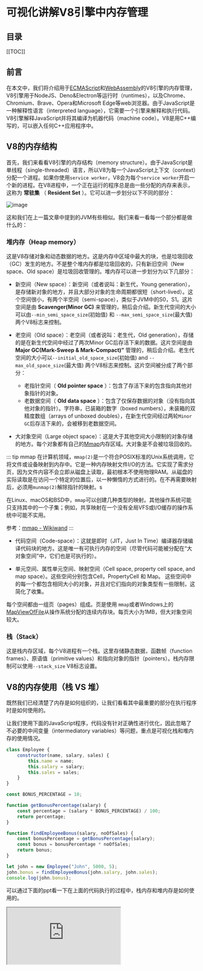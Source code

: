 # 可视化讲解V8引擎中内存管理

## 目录

[[TOC]]

## 前言

在本文中，我们将介绍用于[ECMAScript](https://tc39.es/ecma262/)和[WebAssembly](https://webassembly.github.io/spec/core/)的V8引擎的内存管理，V8引擎用于NodeJS、Deno&Electron等运行时（runtimes），以及Chrome、Chromium、Brave、Opera和Microsoft Edge等web浏览器。由于JavaScript是一种解释性语言（interpreted language），它需要一个引擎来解释和执行代码。V8引擎解释JavaScript并将其编译为机器代码（machine code）。V8是用C++编写的，可以嵌入任何C++应用程序中。

## V8的内存结构

首先，我们来看看V8引擎的内存结构（memory structure）。由于JavaScript是单线程（single-threaded）语言，所以V8为每一个JavaScript上下文（context）分配一个进程。如果你使用`service worker`，V8会为每个`service worker`开启一个新的进程。在V8进程中，一个正在运行的程序总是由一些分配的内存来表示，这称为 **常驻集** （ **Resident Set** ）。它可以进一步划分以下不同的部分：

![image](https://cdn.staticaly.com/gh/jonsam-ng/image-hosting@master/2022/image.3whteqj003a0.webp)

这和我们在上一篇文章中提到的JVM有些相似。我们来看一看每一个部分都是做什么的：

### 堆内存（Heap memory）

这是V8存储对象和动态数据的地方。这是内存中区域中最大的块，也是垃圾回收（GC）发生的地方。不是整个堆内存都是垃圾回收的，只有新旧空间（New space、Old space）是垃圾回收管理的。堆内存可以进一步划分为以下几部分：

- 新空间（New space）：新空间（或者说叫：新生代，Young generation），是存储新对象的地方，并且大部分对象的生命周期都很短（short-lived）。这个空间很小，有两个半空间（semi-space），类似于JVM中的S0，S1。这片空间是由 **Scavenger(Minor GC)** 来管理的，稍后会介绍。新生代空间的大小可以由`--min_semi_space_size`(初始值) 和 `--max_semi_space_size`(最大值) 两个V8标志来控制。

- 老空间（Old space）：老空间（或者说叫：老生代，Old generation），存储的是在新生代空间中经过了两次Minor GC后存活下来的数据。这片空间是由 **Major GC(Mark-Sweep & Mark-Compact)”** 管理的，稍后会介绍。老生代空间的大小可以`--initial_old_space_size`(初始值) and `--max_old_space_size`(最大值) 两个V8标志来控制。这片空间被分成了两个部分：

  - 老指针空间（ **Old pointer space** ）：包含了存活下来的包含指向其他对象指针的对象。
  - 老数据空间（ **Old data space** ）：包含了仅保存数据的对象（没有指向其他对象的指针）。字符串，已装箱的数字（boxed numbers），未装箱的双精度数组（arrays of unboxed doubles），在新生代空间经过两轮`Minor GC`后存活下来的，会被移到老数据空间。

- 大对象空间（Large object space）：这是大于其他空间大小限制的对象存储的地方。每个对象都有自己的[Mmap](https://www.wikiwand.com/en/Mmap)内存区域。大对象是不会被垃圾回收的。

::: tip mmap
在计算机领域，`mmap(2)`是一个符合POSIX标准的Unix系统调用，它将文件或设备映射到内存中。它是一种内存映射文件I/O的方法。它实现了需求分页，因为文件内容不会立即从磁盘上读取，最初根本不使用物理RAM。从磁盘的实际读取是在访问一个特定的位置后，以一种懒惰的方式进行的。在不再需要映射后，必须用`munmap(2)`解除指针的映射。s

在Linux、macOS和BSD中，`mmap`可以创建几种类型的映射。其他操作系统可能只支持其中的一个子集；例如，共享映射在一个没有全局VFS或I/O缓存的操作系统中可能不实用。

参考：[mmap - Wikiwand](https://www.wikiwand.com/en/Mmap)
:::

- 代码空间（Code-space）：这就是即时（JIT，Just In Time）编译器存储编译代码块的地方。这是唯一有可执行内存的空间（尽管代码可能被分配在“大对象空间”中，它们也是可执行的）。

- 单元空间、属性单元空间、映射空间（Cell space, property cell space, and map space）。这些空间分别包含Cell，PropertyCell 和 Map。 这些空间中的每一个都包含相同大小的对象，并且对它们指向的对象类型有一些限制，这简化了收集。

每个空间都由一组页（pages）组成。页是使用 `mmap`或者Windows上的[MapViewOfFile](https://learn.microsoft.com/en-us/windows/win32/api/memoryapi/nf-memoryapi-MapViewOfFile)从操作系统分配的连续内存块。每页大小为1MB，但大对象空间较大。

### 栈（Stack）

这是栈内存区域，每个V8进程有一个栈。这里存储静态数据，函数帧（function frames）、原语值（primitive values）和指向对象的指针（pointers）。栈内存限制可以使用`--stack_size` V8标志设置。

## V8的内存使用（栈 VS 堆）

既然我们已经清楚了内存是如何组织的，让我们看看其中最重要的部分在执行程序时是如何使用的。

让我们使用下面的JavaScript程序，代码没有针对正确性进行优化，因此忽略了不必要的中间变量（intermediatory variables）等问题，重点是可视化栈和堆内存的使用情况。

```js
class Employee {
    constructor(name, salary, sales) {
        this.name = name;
        this.salary = salary;
        this.sales = sales;
    }
}

const BONUS_PERCENTAGE = 10;

function getBonusPercentage(salary) {
    const percentage = (salary * BONUS_PERCENTAGE) / 100;
    return percentage;
}

function findEmployeeBonus(salary, noOfSales) {
    const bonusPercentage = getBonusPercentage(salary);
    const bonus = bonusPercentage * noOfSales;
    return bonus;
}

let john = new Employee("John", 5000, 5);
john.bonus = findEmployeeBonus(john.salary, john.sales);
console.log(john.bonus);
```

可以通过下面的ppt看一下在上面的代码执行的过程中，栈内存和堆内存是如何使用的。

<IFrame src="https://speakerdeck.com/player/e89e2e48a797417eb8692897dcada584" />

如你所见：

1. 全局作用域（Global scope）保存在栈上的全局帧（Global frame）中。
2. 每个函数调用都作为帧块（frame-block）添加到堆栈内存中。
3. 所有局部变量（包括参数和返回值）都保存在栈的函数帧块（function frame-block）中。
4. 像int&string这样的所有原始类型（primitive type）都直接存储在栈上。这同样适用于全局作用域。String也是JavaScript的一个原始类型。
5. 所有的对象类型如Employee和Function都是在堆上创建的，并使用堆指针从堆上引用。函数只是JavaScript中的对象。这也适用于全局作用域。
6. 当前函数调用的函数将被推到栈的顶部。
7. 当函数返回时，它的帧块将被移除。
8. 一旦主进程完成，堆上的对象就不再有来自栈的指针，成为孤立的对象（orphan）。
9. 除非显式复制，否则其他对象中的所有对象引用都是使用引用指针（reference pointers）完成的。

如你所见，**栈是由操作系统自动管理的，而不是V8**。因此，我们不必太担心栈。另一方面，**堆并不是由操作系统自动管理的，因为堆是最大的内存空间**，并保存动态数据，它可能会随着时间的推移呈指数（exponentially）增长，导致我们的程序内存耗尽。随着时间的推移，它也变得支离破碎，减慢了应用程序的速度。这就是为什么需要垃圾回收。

区分堆上的指针和数据对于垃圾收集很重要，V8使用“标记指针”（Tagged pointers）方法来实现这一点。在这种方法中，它在每个单词的末尾保留一个位，以指示它是指针还是数据。这种方法需要有限的编译器支持，但实现起来很简单，同时效率也相当高。

### V8内存管理 - 垃圾回收（GC）

现在我们知道了V8如何分配内存，让我们看看它如何自动管理堆内存，这对应用程序的性能非常重要。当一个程序试图在堆上分配比自由可用的更多的内存（取决于V8标志集）时，我们会遇到内存不足的错误（out of memory errors）。错误管理的堆也可能导致内存泄漏（memory leak）。

V8通过垃圾收集来管理堆内存。简单地说，它释放孤立对象（即不再直接或间接从堆栈中引用的对象（通过另一个对象中的引用）使用的内存，以便为创建新对象腾出空间。

> Orinoco是V8 GC项目的代码名，用于使用并行、增量和并发的垃圾回收技术来释放主线程。

V8中的垃圾回收器负责回收未使用的内存，供V8进程重用。

V8垃圾回收器是分代的（generational）（堆中的对象按其年龄分组并在不同阶段清除）。V8有两个阶段和三种不同的垃圾收集算法：

### Minor GC (Scavenger)

这种类型的GC保持新生代空间的紧凑和清洁。对象被分配到相当小的空间（1到8MB之间，取决于行为启发（behavior heuristics））。新生代空间的分配成本很低：有一个分配指针（allocation pointer），每当我们想为新对象保留空间时，它都会递增。当分配指针到达新生代空间的末尾时，将触发次Minor GC。这个过程被称为Scavenger，实现了“[Cheney's algorithm](http://en.wikipedia.org/wiki/Cheney's_algorithm)”。Minor GC频繁发生并使用并行的辅助线程，而且速度非常快。

::: tip Cheney's algorithm

Cheney's algorithm，是一种跟踪计算机软件系统中垃圾收集的停止和复制方法（stop and copy method）。在这个方案中，堆被分为两个相等的部分，在任何时候都只有其中的一个在使用。垃圾收集是通过将活的对象（live objects）从一个半空间（from-space）复制到另一个半空间（to-space），然后成为新的堆来执行的。然后，整个旧堆被一次性地丢弃。这是对以前的停止和复制技术的改进。参见[Cheney's algorithm - Wikiwand](https://www.wikiwand.com/en/Cheney's_algorithm)。
:::

让我们来看一看Minor GC的过程：

新生代空间被分成两个大小相等的半空间：from-space和to-space。大多数分配都是在to-space中进行的（除了某些类型的对象，例如总是在老生代空间中分配的可执行代码（executable Codes））。当to-space填满时，将触发Minor GC。完成过程如下：

<IFrame src="https://speakerdeck.com/player/5fff2548e55c4bb0a9c837c7eb598bee?" />

1. 让我们假设，当我们开始时，"from-space"上已经有对象了（01到06块被标记为已用内存）。
2. 该进程创建了一个新的对象(07)。
3. V8试图从from-space获取所需的内存，但是那里没有空闲空间来容纳我们的对象，因此V8触发了minor GC。
4. Minor GC递归地遍历 "from-space"中的对象图（object graph），从堆栈指针（stack pointers，GC根）开始，找到被使用或活着的对象（已用内存）。这些对象被移到 "to-space "的一个页面上。这些对象所引用的任何对象也被移到 "to-space" 中的这一页，它们的指针也被更新。这样重复进行，直到 "from-space" 中的所有对象都被扫描。到此为止，"to-space "会被自动压缩（compacted），以减少碎片化（fragmentation）。
5. Minor GC现在清空了 "from-space"，因为这里的任何剩余对象都是垃圾。
6. Minor GC交换 "to-space "和 "from-space"，所有的对象现在都在 "from-space" 中，"to-space "是空的。
7. 新的对象在 "from-space" 中被分配内存。
8. 让我们假设一段时间过去了，现在 "from-space"上有更多的对象（07到09块被标记为已用内存）。
9. 应用程序创建了一个新的对象(10)。
10. V8试图从 "from-space" 获取所需的内存，但是那里没有空闲的空间来容纳我们的对象，因此V8触发了第二次Minor GC。
11. 上述过程重复进行，任何在第二次Minor GC中存活的对象都被移到 "Old space"。第一次存活的对象被移到 "to-space"，剩余的垃圾被从 "from-space "清除。
12. Minor GC交换 "to-space"和 "from-space"，所有对象现在都在 "from-space"，"to-space"为空。
13. 新的对象在 "from-space"中被分配内存。

我们看到了Minor GC如何从新生代内存空间那里回收空间并使其保持紧凑的。这个过程虽然会停止其他操作（stop-the-world process），但是这个过程是十分迅速而有效的，大部分时候其时间成本都微不足道。由于此进程不扫描老生代空间中的对象以获取新生代空间中的任何引用，因此它使用从老生代空间到新生代空间的所有指针的寄存器（register）。这将由一个名为[write barriers](https://www.memorymanagement.org/glossary/w.html#term-write-barrier)的进程记录到存储缓冲区（store buffer）。

::: tip 写屏障
写屏障是阻止某些线程或进程对某些内存位置进行写操作的内存块。写屏障用于增量或并发的垃圾收集。它们也被用来维护分代收集器的记忆集合。
:::

### Major GC

这种类型的GC保持了老生代空间的紧凑和干净。当V8根据动态计算的限制确定没有足够的老生代空间时，就会触发此操作，因为它是从Minor GC周期中填充的。

Scavenger算法非常适合于较小的数据量，但对于较大的老生代空间来说是不实际的，因为它有较大的内存开销（memory overhead），因此GC主要是使用`Mark-Sweep-Compact`算法完成的。它使用三色（白灰黑，white-grey-black，tri-color）标记系统。因此，Major GC是一个三步过程，第三步是根据分段启发（fragmentation heuristic）执行的。

![15.gif](https://segmentfault.com/img/bVbDx4h "15.gif")

- 标记（Marking）：第一步，两种算法都通用，其中垃圾回收器标识哪些对象正在使用，哪些对象未在使用。递归地从GC根（栈指针）开始将使用中或可访问的对象标记为活动的（alive）。从技术上讲，这是对堆的深度优先搜索（depth-first-search），可以看作是有向图（directed graph）。
- 清理（Sweeping）：垃圾回收器遍历堆并记录任何未标记为活动的对象的内存地址。这些空间现在在空闲列表（free list）中被标记为空闲（free），可用于存储其他对象。
- 压缩（Compacting）：清理后，如果需要，将所有剩下的对象移动到一起。这将减少碎片（fragmentation）并提高向较新对象分配内存的性能。

这种类型的GC也称为`stop-the-world GC`，因为它们在执行GC的过程中引入了暂停时间（pause-times）。为了避免这个V8使用了如下技术：

![image](https://cdn.staticaly.com/gh/jonsam-ng/image-hosting@master/2022/image.f7yvbale9jc.webp)

- 增量GC（Incremental GC）：GC是以多个增量步骤而不是一个步骤完成的。
- 并发标记（Concurrent marking）：标记是在不影响JavaScript主线程的情况下使用多个辅助线程（helper threads）并发完成的。`Write barriers`用于跟踪JavaScript在辅助程序并发标记时创建的对象之间的新引用。
- 并发扫描/压缩（Concurrent sweeping/compacting）：扫描和压缩在辅助线程中同时完成，而不影响主JavaScript线程。
- 延迟清理（Lazy sweeping）：延迟清理，包括延迟删除页中的垃圾，直到需要内存为止。

让我们来看一下 major GC的过程：

1. 让我们假设许多Minor GC周期已经过去，老生代空间几乎满了，V8决定触发一个Major GC。
2. Major GC从栈指针开始递归地遍历对象图，以标记在老生代空间中被使用的对象（已用内存）为alive和剩余对象为垃圾（Orphans，孤立的对象）。这是使用多个并发辅助线程完成的，每个辅助线程都追踪一个指针。这不会影响主线程。
3. 当并发标记完成或达到内存限制时，GC使用主线程执行标记终结步骤（mark finalization step）。这将引入一个小的暂停时间（pause time）。
4. Major GC现在使用并发扫描线程（concurrent sweep threads）将所有孤立对象的内存标记为空闲。并行压缩任务（Parallel compaction tasks）也会被触发，以将相关内存块移动到同一页以避免碎片化（fragmentation）。在这些步骤中会更新指针。

## 结论

本文将为您提供V8内存结构和内存管理的概述。这里没有做到面面俱到的，还有很多更高级的概念，您可以从[v8.dev](https://v8.dev/blog/trash-talk)中了解它们。但是对于大多数JS/WebAssembly开发人员来说，这一级别的信息就足够了，我希望它能帮助您编写更好的代码，考虑到这些因素，对于更高性能的应用程序，记住这些可以帮助您避免下一个可能遇到的内存泄漏问题。

## 参考

- [🚀 Visualizing memory management in V8 Engine (JavaScript, NodeJS, Deno, WebAssembly) | Technorage](https://deepu.tech/memory-management-in-v8/)

::: warning 版权声明
本文翻译自[🚀 Visualizing memory management in V8 Engine (JavaScript, NodeJS, Deno, WebAssembly)](https://deepu.tech/memory-management-in-v8/)，版权归原作者所有。
:::
